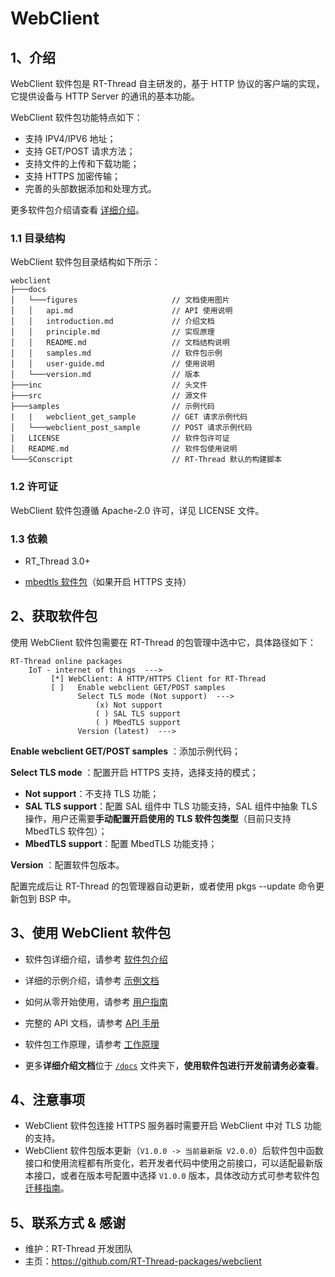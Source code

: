# WebClient

## 1、介绍

WebClient 软件包是 RT-Thread 自主研发的，基于 HTTP 协议的客户端的实现，它提供设备与 HTTP Server 的通讯的基本功能。

WebClient 软件包功能特点如下：

- 支持 IPV4/IPV6 地址；
- 支持 GET/POST 请求方法；
- 支持文件的上传和下载功能；
- 支持 HTTPS 加密传输；
- 完善的头部数据添加和处理方式。

更多软件包介绍请查看 [详细介绍](docs/introduction.md)。

### 1.1 目录结构

WebClient 软件包目录结构如下所示：

``` 
webclient
├───docs 
│   └───figures                     // 文档使用图片
│   │   api.md                      // API 使用说明
│   │   introduction.md             // 介绍文档
│   │   principle.md                // 实现原理
│   │   README.md                   // 文档结构说明  
│   │   samples.md                  // 软件包示例
│   │   user-guide.md               // 使用说明
│   └───version.md                  // 版本
├───inc                             // 头文件
├───src                             // 源文件				
├───samples                         // 示例代码
|   |   webclient_get_sample        // GET 请求示例代码
│   └───webclient_post_sample       // POST 请求示例代码
│   LICENSE                         // 软件包许可证
│   README.md                       // 软件包使用说明
└───SConscript                      // RT-Thread 默认的构建脚本
```

### 1.2 许可证

WebClient 软件包遵循 Apache-2.0 许可，详见 LICENSE 文件。

### 1.3 依赖

- RT_Thread 3.0+

- [mbedtls 软件包](https://github.com/RT-Thread-packages/mbedtls)（如果开启 HTTPS 支持）

## 2、获取软件包

使用 WebClient 软件包需要在 RT-Thread 的包管理中选中它，具体路径如下：

```
RT-Thread online packages
    IoT - internet of things  --->
         [*] WebClient: A HTTP/HTTPS Client for RT-Thread
         [ ]   Enable webclient GET/POST samples
               Select TLS mode (Not support)  --->
                   (x) Not support
                   ( ) SAL TLS support
                   ( ) MbedTLS support
               Version (latest)  --->
```

**Enable webclient GET/POST samples** ：添加示例代码；

**Select TLS mode** ：配置开启 HTTPS 支持，选择支持的模式；

- **Not support**：不支持 TLS 功能；
- **SAL TLS support**：配置 SAL 组件中 TLS 功能支持，SAL 组件中抽象 TLS 操作，用户还需要**手动配置开启使用的 TLS 软件包类型**（目前只支持 MbedTLS 软件包）；
- **MbedTLS support**：配置 MbedTLS 功能支持；

**Version** ：配置软件包版本。

配置完成后让 RT-Thread 的包管理器自动更新，或者使用 pkgs --update 命令更新包到 BSP 中。

## 3、使用 WebClient 软件包
- 软件包详细介绍，请参考 [软件包介绍](docs/introduction.md)

- 详细的示例介绍，请参考 [示例文档](docs/samples.md) 

- 如何从零开始使用，请参考 [用户指南](docs/user-guide.md)

- 完整的 API 文档，请参考 [API 手册](docs/api.md)

- 软件包工作原理，请参考 [工作原理](docs/principle.md) 

- 更多**详细介绍文档**位于 [`/docs`](/docs) 文件夹下，**使用软件包进行开发前请务必查看**。

## 4、注意事项

 - WebClient 软件包连接 HTTPS 服务器时需要开启 WebClient 中对 TLS 功能的支持。
 - WebClient 软件包版本更新（`V1.0.0 -> 当前最新版 V2.0.0`）后软件包中函数接口和使用流程都有所变化，若开发者代码中使用之前接口，可以适配最新版本接口，或者在版本号配置中选择 `V1.0.0` 版本，具体改动方式可参考软件包 [迁移指南](docs/migration-guide.md)。


## 5、联系方式 & 感谢

- 维护：RT-Thread 开发团队
- 主页：https://github.com/RT-Thread-packages/webclient
